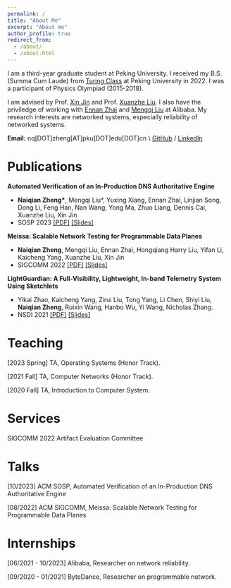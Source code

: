 ```yaml
---
permalink: /
title: "About Me"
excerpt: "About me"
author_profile: true
redirect_from: 
  - /about/
  - /about.html
---
```

I am a third-year graduate student at Peking University. I received my B.S. (Summa Cum Laude) from [Turing Class](https://cfcs.pku.edu.cn/english/research/turing_program/introduction1/index.htm) at Peking University in 2022. I was a participant of Physics Olympiad (2015-2018).

I am advised by Prof. [Xin Jin](https://xinjin.github.io/) and Prof. [Xuanzhe Liu](http://www.liuxuanzhe.com/). I also have the priviledge of working with [Ennan Zhai](https://ennanzhai.github.io/) and [Mengqi Liu](https://scholar.google.com/citations?user=qIuwu-EAAAAJ) at Alibaba. My research interests are networked systems, especially reliability of networked systems.

**Email:** nq[DOT]zheng[AT]pku[DOT]edu[DOT]cn \\
[GitHub](https://github.com/NaturezzZ)
 / [LinkedIn](https://www.linkedin.com/in/naiqian-zheng-05b36b1a5/)

Publications
======
**Automated Verification of an In-Production DNS Authoritative Engine**
  - **Naiqian Zheng\***, Mengqi Liu\*, Yuxing Xiang, Ennan Zhai, Linjian Song, Dong Li, Feng Han, Nan Wang, Yong Ma, Zhuo Liang, Dennis Cai, Xuanzhe Liu, Xin Jin
  - SOSP 2023 [[PDF]](./files/SOSP23-DNSV.pdf) [[Slides]](./files/SOSP23-DNSV-Slides.pdf)

**Meissa: Scalable Network Testing for Programmable Data Planes**
  - **Naiqian Zheng**, Mengqi Liu, Ennan Zhai, Hongqiang Harry Liu, Yifan Li, Kaicheng Yang, Xuanzhe Liu, Xin Jin
  - SIGCOMM 2022 [[PDF]](./files/SIGCOMM22-Meissa.pdf) [[Slides]](./files/SIGCOMM22-Meissa-Slides.pdf)

**LightGuardian: A Full-Visibility, Lightweight, In-band Telemetry System Using Sketchlets**
  - Yikai Zhao, Kaicheng Yang, Zirui Liu, Tong Yang, Li Chen, Shiyi Liu, **Naiqian Zheng**, Ruixin Wang, Hanbo Wu, Yi Wang, Nicholas Zhang.
  - NSDI 2021 [[PDF]](./files/NSDI21-LightGuardian.pdf) [[Slides]](./files/NSDI21-LightGuardian-Slides.pdf)

Teaching
======
[2023 Spring] TA, Operating Systems (Honor Track).

[2021 Fall] TA, Computer Networks (Honor Track).

[2020 Fall] TA, Introduction to Computer System.

Services
======
SIGCOMM 2022 Artifact Evaluation Committee

Talks
======
[10/2023] ACM SOSP, Automated Verification of an In-Production DNS Authoritative Engine

[08/2022] ACM SIGCOMM, Meissa: Scalable Network Testing for Programmable Data Planes

  
Internships
======
[06/2021 - 10/2023] Alibaba, Researcher on network reliability.

[09/2020 - 01/2021] ByteDance, Researcher on programmable network.